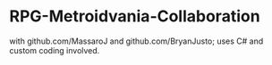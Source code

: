 # RPG-Metroidvania-Collaboration
with github.com/MassaroJ and github.com/BryanJusto; uses C# and custom coding involved.

